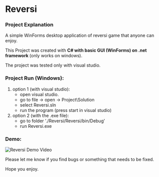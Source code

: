 # Reversi

### Project Explanation

A simple WinForms desktop application of reversi game that anyone can enjoy.

This Project was created with <b> C# with basic GUI (WinForms) on .net framework </b> (only works on windows). 

The project was tested only with visual studio.

### Project Run (Windows):
1. option 1 (with visual studio):
   - open visual studio.
   - go to file -> open -> Project\Solution
   - select Reversi.sln
   - run the program (press start in visual studio)
2. option 2 (with the .exe file):
   - go to folder './Reversi/Reversi/bin/Debug'
   - run Reversi.exe

### Demo:
![Reversi Demo Video](https://github.com/leorrose/Reversi/blob/master/demo.gif)

Please let me know if you find bugs or something that needs to be fixed.

Hope you enjoy.
